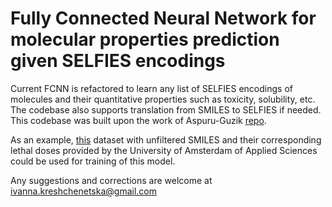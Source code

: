 # Fully Connected Neural Network for molecular properties prediction given SELFIES encodings 

Current FCNN is refactored to learn any list of SELFIES encodings of molecules and their quantitative properties such as toxicity, solubility, etc. The codebase also supports translation from SMILES to SELFIES if needed. This codebase was built upon the work of Aspuru-Guzik [repo](https://github.com/aspuru-guzik-group).

As an example, [this](https://uvaauas.figshare.com/articles/dataset/Norman_descriptors_and_predicted_LC50/20089787) dataset with unfiltered SMILES and their corresponding lethal doses provided by the University of Amsterdam of Applied Sciences could be used for training of this model.

Any suggestions and corrections are welcome at ivanna.kreshchenetska@gmail.com
